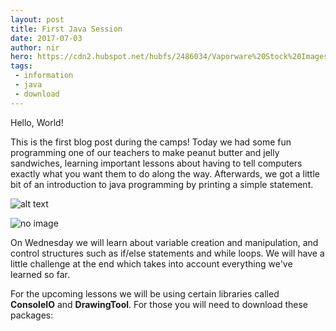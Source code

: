 ---layout: posttitle: First Java Sessiondate: 2017-07-03author: nirhero: https://cdn2.hubspot.net/hubfs/2486034/Vaporware%20Stock%20Images/hello_world.giftags: - information - java - download---Hello, World!This is the first blog post during the camps! Today we had some fun programming one of our teachers to make peanut butter and jelly sandwiches, learning important lessons about having to tell computers exactly what you want them to do along the way. Afterwards, we got a little bit of an introduction to java programming by printing a simple statement.![alt text](https://user-images.githubusercontent.com/12438494/27813933-2a8e6de4-602e-11e7-9bd2-735215ad5258.jpg "Behind")![no image](https://user-images.githubusercontent.com/12438494/27813926-1cca2c98-602e-11e7-878a-455c408e9388.jpg "sandwich")On Wednesday we will learn about variable creation and manipulation, and control structures such as if/else statements and while loops. We will have a little challenge at the end which takes into account everything we've learned so far.For the upcoming lessons we will be using certain libraries called **ConsoleIO** and **DrawingTool**. For those you will need to download these packages: